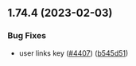 ## 1.74.4 (2023-02-03)


### Bug Fixes

* user links key ([#4407](https://github.com/EddieHubCommunity/LinkFree/issues/4407)) ([b545d51](https://github.com/EddieHubCommunity/LinkFree/commit/b545d512237de4ceaa922107af6399b79d991bad))



